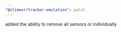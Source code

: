 ```yaml
---
"@slimevr/tracker-emulation": patch
---
```


added the ability to remove all sensors or individually
